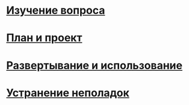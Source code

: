 # [Изучение вопроса](/understand-explore/what-is-ata)
# [План и проект](/plan-design/ata-architecture)
# [Развертывание и использование](/deploy-use/preinstall-ata)
# [Устранение неполадок](/troubleshoot/troubleshooting-ata-known-errors)


<!--HONumber=Jul16_HO3-->


